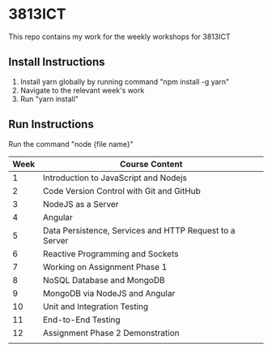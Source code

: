 # 3813ICT

This repo contains my work for the weekly workshops for 3813ICT

## Install Instructions

1. Install yarn globally by running command "npm install -g yarn"
2. Navigate to the relevant week's work
3. Run "yarn install"

## Run Instructions

Run the command "node {file name}"

| Week | Course Content |
| --- | --- |
| 1 | Introduction to JavaScript and Nodejs |
| 2 | Code Version Control with Git and GitHub |
| 3 | NodeJS as a Server |
| 4 | Angular |
| 5 | Data Persistence, Services and HTTP Request to a Server |
| 6 | Reactive Programming and Sockets |
| 7 | Working on Assignment Phase 1 |
| 8 | NoSQL Database and MongoDB |
| 9 | MongoDB via NodeJS and Angular |
| 10 | Unit and Integration Testing |
| 11 | End-to-End Testing |
| 12 | Assignment Phase 2 Demonstration |
|  |  |
